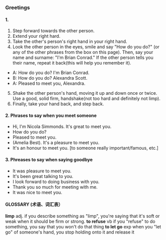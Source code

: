 
### Greetings

#### 1. 
1. Step forward towards the other person.
2. Extend your right hard.
3. Take the other's person's right hand in your right hand.
4. Look the other person in the eyes, smile and say "How do you do?" (or any of the other phrases from the box on this page). 
Then, say your name and surname: "I'm Brian Conrad." If the other person tells you their name, repeat it back(this will help you remember it).
+ A: How do you do? I'm Brian Conrad.
+ B: How do you do? Alexandra Scott.
+ A: Pleased to meet you, Alexandra.
5. Shake the other person's hand, moving it up and down once or twice. Use a good, solid firm, handshake(not too hard and definitely not limp).
6. Finally, take your hand back, and step back.

#### 2. Phrases to say when you meet someone
+ Hi, I'm Nicola Simmonds. It's great to meet you.
+ How do you do?
+ Pleased to meet you.
+ (Amelia Best). It's a pleasure to meet you.
+ It's an honour to meet you. [to someone really important/famous, etc.]

#### 3. Phreases to say when saying goodbye
+ It was pleasure to meet you.
+ It's been great talking to you.
+ I look forward to doing business with you.
+ Thank you so much for meeting with me.
+ It was nice to meet you.

#### GLOSSARY (术语、词汇表）

**limp** adj. 
if you describe something as "limp", you're saying that it's soft or weak when it should be firm or strong.
**to refuse** vb 
if you "refuse" to do something, you say that you won't do that thing
**to let go** exp
when you "let go" of someone's hand, you stop holding onto it and release it

